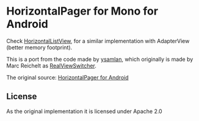 HorizontalPager for Mono for Android
==============

Check [HorizontalListView](https://github.com/Cheesebaron/Cheesebaron.HorizontalListView), for a similar implementation with AdapterView (better memory footprint).

This is a port from the code made by [ysamlan](https://github.com/ysamlan), which originally is made by Marc Reichelt as [RealViewSwitcher](http://marcreichelt.blogspot.com/2010/09/android-use-realviewswitcher-to-switch.html).

The original source: [HorizontalPager for Android](https://github.com/ysamlan/horizontalpager)

License
-----
As the original implementation it is licensed under Apache 2.0
